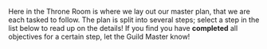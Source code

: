 Here in the Throne Room is where we lay out our master plan, that we are each tasked to follow. The plan is split into several steps; select a step in the list below to read up on the details! If you find you have **completed** all objectives for a certain step, let the Guild Master know!
